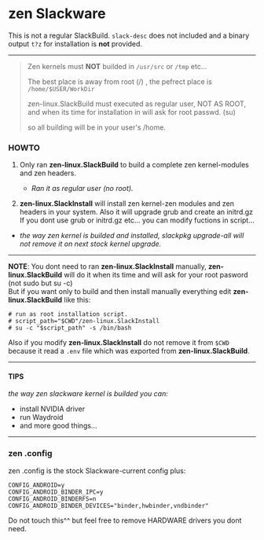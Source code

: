 # zen Slackware

This is not a regular SlackBuild. `slack-desc` does not included  and a binary output `t?z` for installation is **not** provided.

---

>
> Zen kernels must **NOT** builded in `/usr/src` or `/tmp` etc...
>
> The best place is away from root (/) , the pefrect place is `/home/$USER/WorkDir`
>
> zen-linux.SlackBuild must executed as regular user, NOT AS ROOT, and when its time for installation in will ask for root passwd. (su)
>
> so all building will be in your user's /home.

### HOWTO

1. Only ran **zen-linux.SlackBuild** to build a complete zen kernel-modules and zen headers.
   - *Ran it as regular user (no root).*

2. **zen-linux.SlackInstall** will install zen kernel-zen modules and zen headers in your system. Also it will upgrade grub and create an initrd.gz <br>
If you dont use grub or initrd.gz etc... you can modify fuctions in script...<br>
- *the way zen kernel is builded and installed, slackpkg upgrade-all will not remove it on next stock kernel upgrade.*

---

  **NOTE**: You dont need to ran **zen-linux.SlackInstall** manually, **zen-linux.SlackBuild** will do it when its time and  will ask for your root pasword (not sudo but su -c) <br>
But if you want only to build and then install manually everything  edit **zen-linux.SlackBuild** like this:
```
# run as root installation script.
# script_path="$CWD"/zen-linux.SlackInstall
# su -c "$script_path" -s /bin/bash
```
Also if you modify **zen-linux.SlackInstall** do not remove it from `$CWD` because it read a `.env` file which was exported from **zen-linux.SlackBuild**. 

---

#### TIPS
*the way zen slackware kernel is builded you can:*
- install NVIDIA driver
- run Waydroid
- and more good things...

---

### zen .config

zen .config is the stock Slackware-current config plus:
```
CONFIG_ANDROID=y
CONFIG_ANDROID_BINDER_IPC=y
CONFIG_ANDROID_BINDERFS=n
CONFIG_ANDROID_BINDER_DEVICES="binder,hwbinder,vndbinder" 
``` 
Do not touch this^^ but feel free to remove HARDWARE drivers you dont need.
